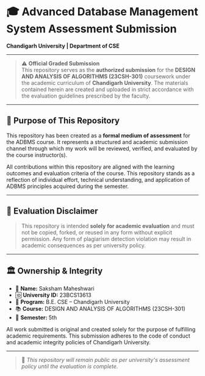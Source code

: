 # 🎓 Advanced Database Management System Assessment Submission  
**Chandigarh University | Department of CSE**

---

> ⚠️ **Official Graded Submission**  
This repository serves as the **authorized submission** for the **DESIGN AND ANALYSIS OF ALGORITHMS (23CSH-301)** coursework under the academic curriculum of **Chandigarh University**. The materials contained herein are created and uploaded in strict accordance with the evaluation guidelines prescribed by the faculty.

---

## 📌 Purpose of This Repository

This repository has been created as a **formal medium of assessment** for the ADBMS course. It represents a structured and academic submission channel through which my work will be reviewed, verified, and evaluated by the course instructor(s).

All contributions within this repository are aligned with the learning outcomes and evaluation criteria of the course. This repository stands as a reflection of individual effort, technical understanding, and application of ADBMS principles acquired during the semester.

---

## 📄 Evaluation Disclaimer

> This repository is intended **solely for academic evaluation** and must not be copied, forked, or reused in any form without explicit permission. Any form of plagiarism detection violation may result in academic consequences as per university policy.

---

## 🏛️ Ownership & Integrity

- 📌 **Name:** Saksham Maheshwari  
- 🆔 **University ID:** 23BCS13613  
- 🏫 **Program:** B.E. CSE – Chandigarh University
- 📚 **Course:** DESIGN AND ANALYSIS OF ALGORITHMS (23CSH-301)
- 📆 **Semester:** 5th

All work submitted is original and created solely for the purpose of fulfilling academic requirements. This submission adheres to the code of conduct and academic integrity policies of Chandigarh University.

---

> 🔐 *This repository will remain public as per university's assessment policy until the evaluation is complete.*